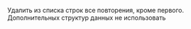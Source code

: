  Удалить из списка строк все повторения, кроме первого. Дополнительных структур 
данных не использовать
